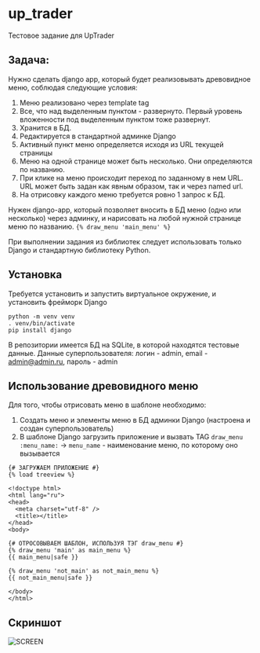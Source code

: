 # up_trader
Тестовое задание для UpTrader

## Задача:
Нужно сделать django app, который будет реализовывать древовидное меню, соблюдая следующие условия:

1. Меню реализовано через template tag
2. Все, что над выделенным пунктом - развернуто. Первый уровень вложенности под выделенным пунктом тоже развернут.
3. Хранится в БД.
4. Редактируется в стандартной админке Django
5. Активный пункт меню определяется исходя из URL текущей страницы
6. Меню на одной странице может быть несколько. Они определяются по названию.
7. При клике на меню происходит переход по заданному в нем URL. URL может быть задан как явным образом, так и через named url.
8. На отрисовку каждого меню требуется ровно 1 запрос к БД.

Нужен django-app, который позволяет вносить в БД меню (одно или несколько) через админку, и нарисовать на любой нужной странице меню по названию.
```{% draw_menu 'main_menu' %}```

При выполнении задания из библиотек следует использовать только Django и стандартную библиотеку Python.

## Установка
Требуется установить и запустить виртуальное окружение, и установить фрейморк Django
```
python -m venv venv
. venv/bin/activate
pip install django
```
В репозитории имеется БД на SQLite, в которой находятся тестовые данные. Данные суперпользователя: логин - admin, email - admin@admin.ru, пароль - admin

## Использование древовидного меню
Для того, чтобы отрисовать меню в шаблоне необходимо:

1. Создать меню и элементы меню в БД админки Django (настроена и создан суперпользователь)
2. В шаблоне Django загрузить приложение и вызвать TAG `draw_menu :menu_name:` -> `menu_name` - наименование меню, по которому оно вызывается

```
{# ЗАГРУЖАЕМ ПРИЛОЖЕНИЕ #}
{% load treeview %}

<!doctype html>
<html lang="ru">
<head>
  <meta charset="utf-8" />
  <title></title>
</head>
<body>

{# ОТРОСОВЫВАЕМ ШАБЛОН, ИСПОЛЬЗУЯ ТЭГ draw_menu #}
{% draw_menu 'main' as main_menu %}
{{ main_menu|safe }}

{% draw_menu 'not_main' as not_main_menu %}
{{ not_main_menu|safe }}

</body>
</html>
```

## Скриншот
![SCREEN](https://github.com/shakertov/up_trader/blob/main/images/1.png)
